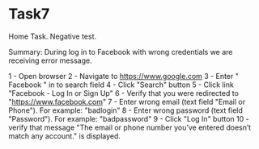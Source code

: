 # Task7
Home Task.
Negative test.

Summary: During log in to Facebook with wrong credentials we are receiving error message.

1 - Open browser
2 - Navigate to https://www.google.com
3 - Enter " Facebook " in to search field
4 - Click "Search" button
5 - Click link "Facebook - Log In or Sign Up"
6 - Verify that you were redirected to "https://www.facebook.com" 
7 - Enter wrong email (text field "Email or Phone"). For example: "badlogin"
8 - Enter wrong password (text field "Password"). For example: "badpassword"
9 - Click "Log In" button
10 - verify that message "The email or phone number you’ve entered doesn’t match any account." is displayed.
